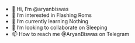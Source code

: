 - 👋 Hi, I’m @aryanbiswas
- 👀 I’m interested in Flashing Roms
- 🌱 I’m currently learning Nothing
- 💞️ I’m looking to collaborate on Sleeping
- 📫 How to reach me @AryanBiswas on Telegram

<!---
aryanbiswas/aryanbiswas is a ✨ special ✨ repository because its `README.md` (this file) appears on your GitHub profile.
You can click the Preview link to take a look at your changes.
--->
